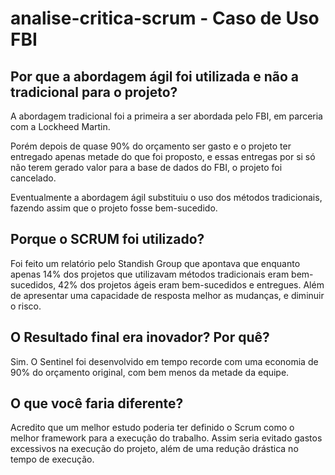 # analise-critica-scrum - Caso de Uso FBI


## Por que a abordagem ágil foi utilizada e não a tradicional para o projeto? 

 A abordagem tradicional foi a primeira a ser abordada pelo FBI, em parceria com a Lockheed Martin. 

Porém depois de quase 90% do orçamento ser gasto e o projeto ter entregado apenas metade do que foi proposto, e essas entregas por si só não terem gerado valor para a base de dados do FBI, o projeto foi cancelado. 

Eventualmente a abordagem ágil substituiu o uso dos métodos tradicionais, fazendo assim que o projeto fosse bem-sucedido. 

## Porque o SCRUM foi utilizado? 

Foi feito um relatório pelo Standish Group que apontava que enquanto apenas 14% dos projetos que utilizavam métodos tradicionais eram bem-sucedidos, 42% dos projetos ágeis eram bem-sucedidos e entregues. Além de apresentar uma capacidade de resposta melhor as mudanças, e diminuir o risco. 

## O Resultado final era inovador? Por quê? 

Sim. O Sentinel foi desenvolvido em tempo recorde com uma economia de 90% do orçamento original, com bem menos da metade da equipe.  

## O que você faria diferente? 

Acredito que um melhor estudo poderia ter definido o Scrum como o melhor framework para a execução do trabalho. Assim seria evitado gastos excessivos na execução do projeto, além de uma redução drástica no tempo de execução. 
